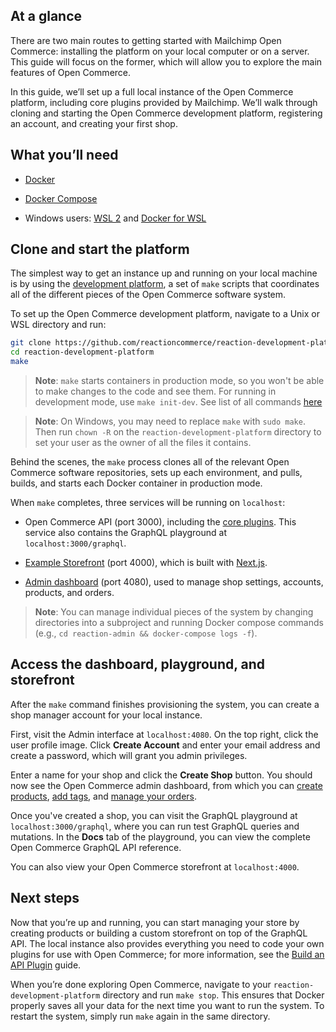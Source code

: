## At a glance

There are two main routes to getting started with Mailchimp Open Commerce: installing the platform on your local computer or on a server. This guide will focus on the former, which will allow you to explore the main features of Open Commerce.

In this guide, we’ll set up a full local instance of the Open Commerce platform, including core plugins provided by Mailchimp. We’ll walk through cloning and starting the Open Commerce development platform, registering an account, and creating your first shop.

## What you’ll need

- [Docker](https://www.docker.com/)

- [Docker Compose](https://docs.docker.com/compose/)

- Windows users: [WSL 2](https://docs.microsoft.com/en-us/windows/wsl/install-win10) and [Docker for WSL](https://docs.docker.com/docker-for-windows/wsl/)

## Clone and start the platform

The simplest way to get an instance up and running on your local machine is by using the [development platform](https://github.com/reactioncommerce/reaction-development-platform), a set of `make` scripts that coordinates all of the different pieces of the Open Commerce software system.

To set up the Open Commerce development platform, navigate to a Unix or WSL directory and run:

```bash
git clone https://github.com/reactioncommerce/reaction-development-platform.git
cd reaction-development-platform
make
```

> **Note**: `make` starts containers in production mode, so you won't be able to make changes to the code and see them. For running in development mode, use `make init-dev`. See list of all commands [here](https://github.com/reactioncommerce/reaction-development-platform#project-commands)

> **Note**: On Windows, you may need to replace `make` with `sudo make`. Then run `chown -R` on the `reaction-development-platform` directory to set your user as the owner of all the files it contains.

Behind the scenes, the `make` process clones all of the relevant Open Commerce software repositories, sets up each environment, and pulls, builds, and starts each Docker container in production mode.

When `make` completes, three services will be running on `localhost`:

- Open Commerce API (port 3000), including the [core plugins](/developer/open-commerce/docs/plugins-environment-variables/#plugins). This service also contains the GraphQL playground at `localhost:3000/graphql`.

- [Example Storefront](https://github.com/reactioncommerce/example-storefront) (port 4000), which is built with [Next.js](https://nextjs.org/).

- [Admin dashboard](https://github.com/reactioncommerce/reaction-admin) (port 4080), used to manage shop settings, accounts, products, and orders.

> **Note**: You can manage individual pieces of the system by changing directories into a subproject and running Docker compose commands (e.g., `cd reaction-admin && docker-compose logs -f`).

## Access the dashboard, playground, and storefront

After the `make` command finishes provisioning the system, you can create a shop manager account for your local instance.

First, visit the Admin interface at `localhost:4080`. On the top right, click the user profile image. Click **Create Account** and enter your email address and create a password, which will grant you admin privileges.

Enter a name for your shop and click the **Create Shop** button. You should now see the Open Commerce admin dashboard, from which you can [create products](/developer/open-commerce/docs/creating-organizing-products/), [add tags](/developer/open-commerce/docs/tags-navigation/), and [manage your orders](/developer/open-commerce/docs/fulfilling-orders/).

Once you've created a shop, you can visit the GraphQL playground at `localhost:3000/graphql`, where you can run test GraphQL queries and mutations. In the **Docs** tab of the playground, you can view the complete Open Commerce GraphQL API reference.

You can also view your Open Commerce storefront at `localhost:4000`.

## Next steps

Now that you’re up and running, you can start managing your store by creating products or building a custom storefront on top of the GraphQL API. The local instance also provides everything you need to code your own plugins for use with Open Commerce; for more information, see the [Build an API Plugin](/developer/open-commerce/guides/build-api-plugin/) guide.

When you’re done exploring Open Commerce, navigate to your `reaction-development-platform` directory and run `make stop`. This ensures that Docker properly saves all your data for the next time you want to run the system. To restart the system, simply run `make` again in the same directory.
